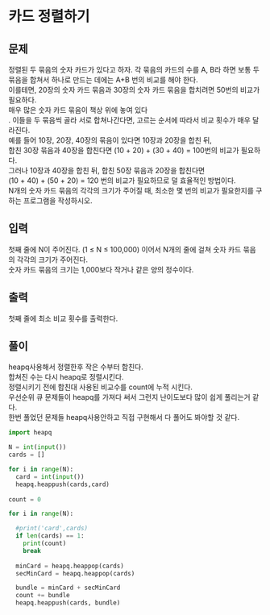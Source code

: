 # 카드 정렬하기

## 문제
정렬된 두 묶음의 숫자 카드가 있다고 하자. 
각 묶음의 카드의 수를 A, B라 하면 보통 두 묶음을 합쳐서 하나로 만드는 데에는 A+B 번의 비교를 해야 한다.  </br>
이를테면, 20장의 숫자 카드 묶음과 30장의 숫자 카드 묶음을 합치려면 50번의 비교가 필요하다. </br>
매우 많은 숫자 카드 묶음이 책상 위에 놓여 있다 </br>
. 이들을 두 묶음씩 골라 서로 합쳐나간다면, 고르는 순서에 따라서 비교 횟수가 매우 달라진다. </br>
예를 들어 10장, 20장, 40장의 묶음이 있다면 10장과 20장을 합친 뒤,  </br>
합친 30장 묶음과 40장을 합친다면 (10 + 20) + (30 + 40) = 100번의 비교가 필요하다.  </br>
그러나 10장과 40장을 합친 뒤, 합친 50장 묶음과 20장을 합친다면  </br>
(10 + 40) + (50 + 20) = 120 번의 비교가 필요하므로 덜 효율적인 방법이다. </br>
N개의 숫자 카드 묶음의 각각의 크기가 주어질 때, 최소한 몇 번의 비교가 필요한지를 구하는 프로그램을 작성하시오. </br>

## 입력
첫째 줄에 N이 주어진다. (1 ≤ N ≤ 100,000) 이어서 N개의 줄에 걸쳐 숫자 카드 묶음의 각각의 크기가 주어진다. </br>
숫자 카드 묶음의 크기는 1,000보다 작거나 같은 양의 정수이다. </br>

## 출력
첫째 줄에 최소 비교 횟수를 출력한다.

## 풀이
heapq사용해서 정렬한후 작은 수부터 합친다. </br>
합쳐진 수는 다시 heapq로 정렬시킨다. </br>
정렬시키기 전에 합친대 사용된 비교수를 count에 누적 시킨다. </br>
우선순위 큐 문제들이 heapq를 가져다 써서 그런지 난이도보다 많이 쉽게 풀리는거 같다. </br>
한번 풀었던 문제들 heapq사용안하고 직접 구현해서 다 풀어도 봐야할 것 같다. </br>
```python
import heapq

N = int(input())
cards = []

for i in range(N):
  card = int(input())
  heapq.heappush(cards,card)  
  
count = 0

for i in range(N):

  #print('card',cards)
  if len(cards) == 1:
    print(count)
    break
  
  minCard = heapq.heappop(cards)
  secMinCard = heapq.heappop(cards)

  bundle = minCard + secMinCard
  count += bundle
  heapq.heappush(cards, bundle)
```

